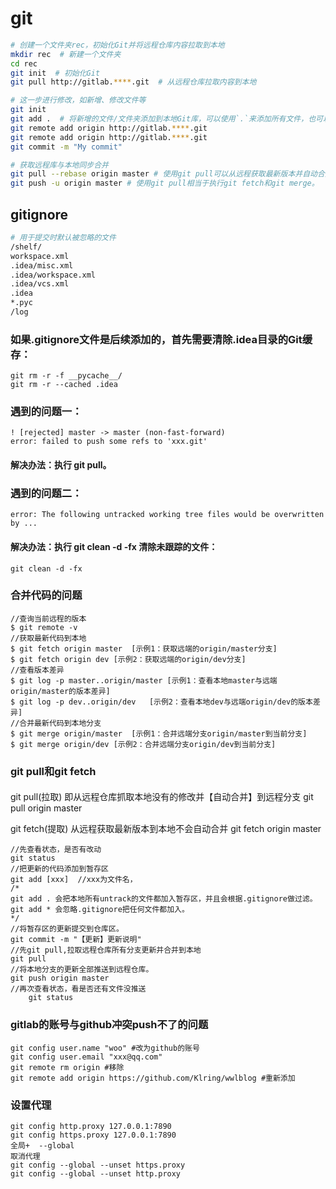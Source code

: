 # git

```bash
# 创建一个文件夹rec，初始化Git并将远程仓库内容拉取到本地
mkdir rec  # 新建一个文件夹
cd rec
git init  # 初始化Git
git pull http://gitlab.****.git  # 从远程仓库拉取内容到本地

# 这一步进行修改，如新增、修改文件等
git init
git add .  # 将新增的文件/文件夹添加到本地Git库，可以使用`.`来添加所有文件，也可以单独添加文件
git remote add origin http://gitlab.****.git
git remote add origin http://gitlab.****.git
git commit -m "My commit"

# 获取远程库与本地同步合并
git pull --rebase origin master # 使用git pull可以从远程获取最新版本并自动合并到本地
git push -u origin master # 使用git pull相当于执行git fetch和git merge。
```
## gitignore
```bash
# 用于提交时默认被忽略的文件
/shelf/
workspace.xml
.idea/misc.xml
.idea/workspace.xml
.idea/vcs.xml
.idea
*.pyc
/log
```
### 如果.gitignore文件是后续添加的，首先需要清除.idea目录的Git缓存：
```
git rm -r -f __pycache__/
git rm -r --cached .idea
```
### 遇到的问题一：
```
! [rejected] master -> master (non-fast-forward)
error: failed to push some refs to 'xxx.git'
```
#### 解决办法：执行 git pull。

### 遇到的问题二：
```
error: The following untracked working tree files would be overwritten by ...
```
#### 解决办法：执行 git clean -d -fx 清除未跟踪的文件：
```
git clean -d -fx
```

### 合并代码的问题
```
//查询当前远程的版本
$ git remote -v
//获取最新代码到本地
$ git fetch origin master  [示例1：获取远端的origin/master分支]
$ git fetch origin dev [示例2：获取远端的origin/dev分支]
//查看版本差异
$ git log -p master..origin/master [示例1：查看本地master与远端origin/master的版本差异]
$ git log -p dev..origin/dev   [示例2：查看本地dev与远端origin/dev的版本差异]
//合并最新代码到本地分支
$ git merge origin/master  [示例1：合并远端分支origin/master到当前分支]
$ git merge origin/dev [示例2：合并远端分支origin/dev到当前分支]
```

### git pull和git fetch
#### 
git  pull(拉取)  即从远程仓库抓取本地没有的修改并【自动合并】到远程分支     git pull origin master

git  fetch(提取) 从远程获取最新版本到本地不会自动合并   git fetch  origin master  
```
//先查看状态，是否有改动
git status
//把更新的代码添加到暂存区
git add [xxx]  //xxx为文件名，
/*
git add . 会把本地所有untrack的文件都加入暂存区，并且会根据.gitignore做过滤。
git add * 会忽略.gitignore把任何文件都加入。
*/
//将暂存区的更新提交到仓库区。
git commit -m "【更新】更新说明"
//先git pull,拉取远程仓库所有分支更新并合并到本地
git pull
//将本地分支的更新全部推送到远程仓库。
git push origin master
//再次查看状态，看是否还有文件没推送
    git status
```

### gitlab的账号与github冲突push不了的问题
```
git config user.name "woo" #改为github的账号
git config user.email "xxx@qq.com"
git remote rm origin #移除
git remote add origin https://github.com/Klring/wwlblog #重新添加
```

### 设置代理
```
git config http.proxy 127.0.0.1:7890
git config https.proxy 127.0.0.1:7890
全局+  --global
取消代理
git config --global --unset https.proxy
git config --global --unset http.proxy
```